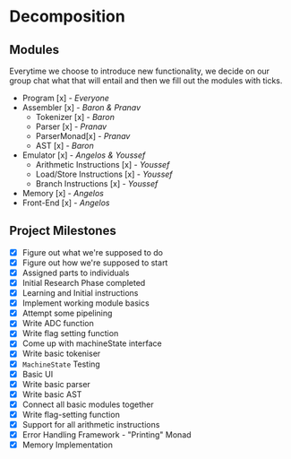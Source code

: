 Decomposition
=============

## Modules

Everytime we choose to introduce new functionality, we decide on our group chat what that will entail and then we fill out the modules with ticks.

* Program [x] - _Everyone_
* Assembler [x] - _Baron & Pranav_
    * Tokenizer [x] - _Baron_
    * Parser [x] - _Pranav_
    * ParserMonad[x] - _Pranav_
    * AST [x] - _Baron_
* Emulator [x] - _Angelos & Youssef_
    * Arithmetic Instructions [x] - _Youssef_
    * Load/Store Instructions [x] - _Youssef_
    * Branch Instructions [x] - _Youssef_
* Memory [x] - _Angelos_
* Front-End [x] - _Angelos_


## Project Milestones

- [x] Figure out what we're supposed to do
- [x] Figure out how we're supposed to start
- [x] Assigned parts to individuals
- [x] Initial Research Phase completed
- [x] Learning and Initial instructions
- [x] Implement working module basics 
- [x] Attempt some pipelining
- [x] Write ADC function
- [x] Write flag setting function
- [x] Come up with machineState interface
- [x] Write basic tokeniser
- [x] `MachineState` Testing
- [x] Basic UI
- [x] Write basic parser
- [x] Write basic AST
- [x] Connect all basic modules together
- [x] Write flag-setting function
- [x] Support for all arithmetic instructions
- [x] Error Handling Framework - "Printing" Monad
- [x] Memory Implementation
